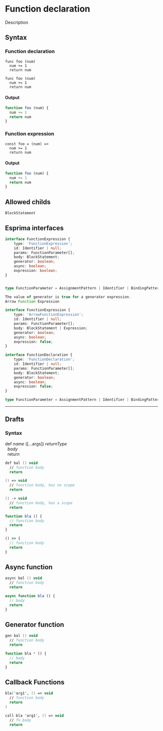 Function declaration
====================

Description

Syntax
------

### Function declaration

```fire
func foo (num)
  num += 1
  return num
```

```fire
func foo (num)
  num += 1
  return num
```


#### Output

```js
function foo (num) {
  num += 1
  return num
}
```

### Function expression

```fire
const foo = (num) =>
  num += 1
  return num
```

#### Output

```js
function foo (num) {
  num += 1
  return num
}
```

Allowed childs
--------------

```
BlockStatement
```

Esprima interfaces
------------------

```ts
interface FunctionExpression {
    type: 'FunctionExpression';
    id: Identifier | null;
    params: FunctionParameter[];
    body: BlockStatement;
    generator: boolean;
    async: boolean;
    expression: boolean;
}


type FunctionParameter = AssignmentPattern | Identifier | BindingPattern;
```

```ts
The value of generator is true for a generator expression.
Arrow Function Expression

interface FunctionExpression {
    type: 'ArrowFunctionExpression';
    id: Identifier | null;
    params: FunctionParameter[];
    body: BlockStatement | Expression;
    generator: boolean;
    async: boolean;
    expression: false;
}
```

```ts
interface FunctionDeclaration {
    type: 'FunctionDeclaration';
    id: Identifier | null;
    params: FunctionParameter[];
    body: BlockStatement;
    generator: boolean;
    async: boolean;
    expression: false;
}

type FunctionParameter = AssignmentPattern | Identifier | BindingPattern;

```

---

## Drafts

### Syntax

def *name* ([...args]) *returnType*  
&nbsp; *body*  
&nbsp; return  

```fs
def bal () void
  // function body
  return

() => void
  // function body, has no scope
  return

() -> void
  // function body, has a scope
  return
```

```js
function bla () {
  // function body
  return
}

() => {
  // function body
  return
}
```

## Async function

```fs
async bal () void
  // function body
  return
```

```js
async function bla () {
  // body
  return
}
```

## Generator function

```fs
gen bal () void
  // function body
  return
```

```js
function bla * () {
  // body
  return
}
```

## Callback Functions

```fs
bla('arg1', () => void
  // function body
  return
)

call bla 'arg1', () => void
  // fn body
  return

```
